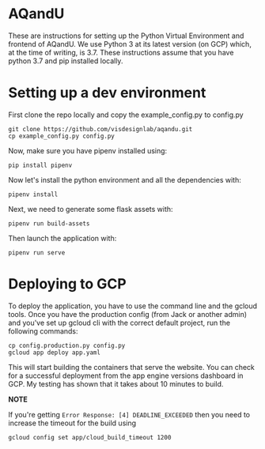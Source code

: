 # AQandU
These are instructions for setting up the Python Virtual Environment and frontend of AQandU. We use Python 3 at its latest version (on GCP) which, at the time of writing, is 3.7. These instructions assume that you have python 3.7 and pip installed locally.
  
# Setting up a dev environment

First clone the repo locally and copy the example_config.py to config.py

```
git clone https://github.com/visdesignlab/aqandu.git
cp example_config.py config.py
```

Now, make sure you have pipenv installed using:

```
pip install pipenv
```

Now let's install the python environment and all the dependencies with:

```
pipenv install
```

Next, we need to generate some flask assets with:

```
pipenv run build-assets
```

Then launch the application with:

```
pipenv run serve
```


# Deploying to GCP

To deploy the application, you have to use the command line and the gcloud tools. Once you have the production config (from Jack or another admin) and you've set up gcloud cli with the correct default project, run the following commands:

```
cp config.production.py config.py
gcloud app deploy app.yaml
```

This will start building the containers that serve the website. You can check for a successful deployment from the app engine versions dashboard in GCP. My testing has shown that it takes about 10 minutes to build.

**NOTE**

If you're getting `Error Response: [4] DEADLINE_EXCEEDED` then you need to increase the timeout for the build using 

```
gcloud config set app/cloud_build_timeout 1200
```